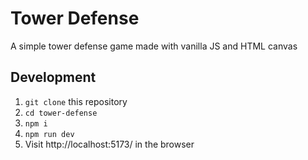 # Tower Defense

A simple tower defense game made with vanilla JS and HTML canvas

## Development

1. `git clone` this repository
2. `cd tower-defense`
3. `npm i`
4. `npm run dev`
5. Visit http://localhost:5173/ in the browser
